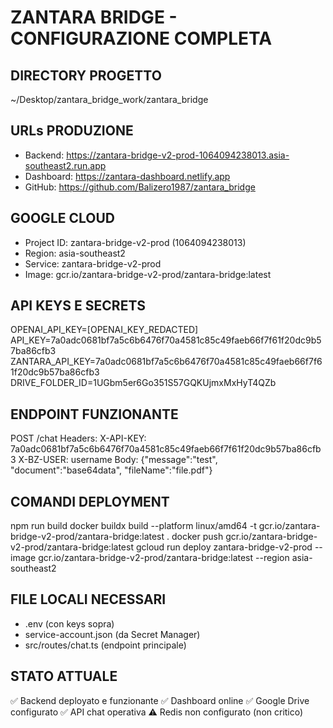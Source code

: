 # ZANTARA BRIDGE - CONFIGURAZIONE COMPLETA

## DIRECTORY PROGETTO
~/Desktop/zantara_bridge_work/zantara_bridge

## URLs PRODUZIONE
- Backend: https://zantara-bridge-v2-prod-1064094238013.asia-southeast2.run.app
- Dashboard: https://zantara-dashboard.netlify.app
- GitHub: https://github.com/Balizero1987/zantara_bridge

## GOOGLE CLOUD
- Project ID: zantara-bridge-v2-prod (1064094238013)
- Region: asia-southeast2
- Service: zantara-bridge-v2-prod
- Image: gcr.io/zantara-bridge-v2-prod/zantara-bridge:latest

## API KEYS E SECRETS
OPENAI_API_KEY=[OPENAI_KEY_REDACTED]
API_KEY=7a0adc0681bf7a5c6b6476f70a4581c85c49faeb66f7f61f20dc9b57ba86cfb3
ZANTARA_API_KEY=7a0adc0681bf7a5c6b6476f70a4581c85c49faeb66f7f61f20dc9b57ba86cfb3
DRIVE_FOLDER_ID=1UGbm5er6Go351S57GQKUjmxMxHyT4QZb

## ENDPOINT FUNZIONANTE
POST /chat
Headers:
  X-API-KEY: 7a0adc0681bf7a5c6b6476f70a4581c85c49faeb66f7f61f20dc9b57ba86cfb3
  X-BZ-USER: username
Body:
  {"message":"test", "document":"base64data", "fileName":"file.pdf"}

## COMANDI DEPLOYMENT
npm run build
docker buildx build --platform linux/amd64 -t gcr.io/zantara-bridge-v2-prod/zantara-bridge:latest .
docker push gcr.io/zantara-bridge-v2-prod/zantara-bridge:latest
gcloud run deploy zantara-bridge-v2-prod --image gcr.io/zantara-bridge-v2-prod/zantara-bridge:latest --region asia-southeast2

## FILE LOCALI NECESSARI
- .env (con keys sopra)
- service-account.json (da Secret Manager)
- src/routes/chat.ts (endpoint principale)

## STATO ATTUALE
✅ Backend deployato e funzionante
✅ Dashboard online
✅ Google Drive configurato
✅ API chat operativa
⚠️ Redis non configurato (non critico)
